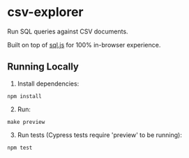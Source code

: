 # csv-explorer

Run SQL queries against CSV documents.

Built on top of [sql.js](https://sql.js.org/#/) for 100% in-browser experience.

## Running Locally

1. Install dependencies:

```
npm install
```

2. Run:

```
make preview
```

3. Run tests (Cypress tests require 'preview' to be running):

```
npm test
```
